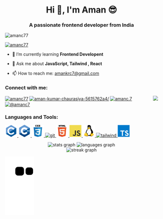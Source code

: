 <h1 align="center">Hi 👋, I'm Aman 😎</h1>
<h3 align="center">A passionate frontend developer from India</h3>

<p align="left"> <img src="https://komarev.com/ghpvc/?username=amanc77&label=Profile%20views&color=0e75b6&style=flat" alt="amanc77" /> </p>

<p align="left"> <a href="https://github.com/ryo-ma/github-profile-trophy"><img src="https://github-profile-trophy.vercel.app/?username=amanc77" alt="amanc77" /></a> </p>


- 🌱 I’m currently learning **Frontend Developent**

  

- 💬 Ask me about **JavaScript, Tailwind , React**

- 📫 How to reach me: amankrc7@gmail.com

<h3 align="left">Connect with me:</h3>
<p align="left">
<a href="https://twitter.com/amanc77" target="blank"><img align="center" src="https://raw.githubusercontent.com/rahuldkjain/github-profile-readme-generator/master/src/images/icons/Social/twitter.svg" alt="amanc77" height="30" width="40" /></a>
<img align="right" height="150" src="https://i.imgflip.com/65efzo.gif"  />
<a href="https://linkedin.com/in/aman-kumar-chaurasiya-5615762a4/" target="blank"><img align="center" src="https://raw.githubusercontent.com/rahuldkjain/github-profile-readme-generator/master/src/images/icons/Social/linked-in-alt.svg" alt="aman-kumar-chaurasiya-5615762a4/" height="30" width="40" /></a>
<a href="https://instagram.com/amanc.7" target="blank"><img align="center" src="https://raw.githubusercontent.com/rahuldkjain/github-profile-readme-generator/master/src/images/icons/Social/instagram.svg" alt="amanc.7" height="30" width="40" /></a>
<a href="https://www.youtube.com/@amanc7" target="blank"><img align="center" src="https://raw.githubusercontent.com/rahuldkjain/github-profile-readme-generator/master/src/images/icons/Social/youtube.svg" alt="@amanc7" height="30" width="40" /></a>
</p>

<h3 align="left">Languages and Tools:</h3>
<p align="left"> 
<a href="https://www.cprogramming.com/" target="_blank" rel="noreferrer"> <img src="https://raw.githubusercontent.com/devicons/devicon/master/icons/c/c-original.svg" alt="c" width="40" height="40"/> </a> 
<a href="https://www.w3schools.com/cpp/" target="_blank" rel="noreferrer"> <img src="https://raw.githubusercontent.com/devicons/devicon/master/icons/cplusplus/cplusplus-original.svg" alt="cplusplus" width="40" height="40"/> </a> 
<a href="https://www.w3schools.com/css/" target="_blank" rel="noreferrer"> <img src="https://raw.githubusercontent.com/devicons/devicon/master/icons/css3/css3-original-wordmark.svg" alt="css3" width="40" height="40"/> </a> 
<a href="https://git-scm.com/" target="_blank" rel="noreferrer"> <img src="https://www.vectorlogo.zone/logos/git-scm/git-scm-icon.svg" alt="git" width="40" height="40"/> </a> 
<a href="https://www.w3.org/html/" target="_blank" rel="noreferrer"> <img src="https://raw.githubusercontent.com/devicons/devicon/master/icons/html5/html5-original-wordmark.svg" alt="html5" width="40" height="40"/> </a> 
<a href="https://developer.mozilla.org/en-US/docs/Web/JavaScript" target="_blank" rel="noreferrer"> <img src="https://raw.githubusercontent.com/devicons/devicon/master/icons/javascript/javascript-original.svg" alt="javascript" width="40" height="40"/> </a> 
<a href="https://www.linux.org/" target="_blank" rel="noreferrer"> <img src="https://raw.githubusercontent.com/devicons/devicon/master/icons/linux/linux-original.svg" alt="linux" width="40" height="40"/> </a> 
<a href="https://tailwindcss.com/" target="_blank" rel="noreferrer"> <img src="https://www.vectorlogo.zone/logos/tailwindcss/tailwindcss-icon.svg" alt="tailwind" width="40" height="40"/> </a> 
<a href="https://www.typescriptlang.org/" target="_blank" rel="noreferrer"> <img src="https://raw.githubusercontent.com/devicons/devicon/master/icons/typescript/typescript-original.svg" alt="typescript" width="40" height="40"/> </a> 
</p>

<div align="center">
  <img src="https://github-readme-stats.vercel.app/api?username=Amanc77&hide_title=false&hide_rank=false&show_icons=true&include_all_commits=true&count_private=true&disable_animations=false&theme=dracula&locale=en&hide_border=false" height="150" alt="stats graph" />
  <img src="https://github-readme-stats.vercel.app/api/top-langs?username=Amanc77&locale=en&hide_title=false&layout=compact&card_width=320&langs_count=5&theme=dracula&hide_border=false" height="150" alt="languages graph" />
</div>

<div align="center">
  <img src="https://streak-stats.demolab.com?user=Amanc77&locale=en&mode=daily&theme=dark&hide_border=false&border_radius=5&order=3" height="220" alt="streak graph"  />
</div>

![snake gif](https://github.com/Amanc77/Amanc77/blob/output/github-contribution-grid-snake.svg)
